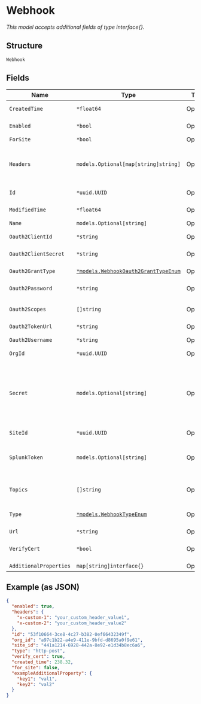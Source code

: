 
# Webhook

*This model accepts additional fields of type interface{}.*

## Structure

`Webhook`

## Fields

| Name | Type | Tags | Description |
|  --- | --- | --- | --- |
| `CreatedTime` | `*float64` | Optional | when the object has been created, in epoch |
| `Enabled` | `*bool` | Optional | whether webhook is enabled<br>**Default**: `true` |
| `ForSite` | `*bool` | Optional | - |
| `Headers` | `models.Optional[map[string]string]` | Optional | if `type`=`http-post`, additional custom HTTP headers to add<br>the headers name and value must be string, total bytes of headers name and value must be less than 1000 |
| `Id` | `*uuid.UUID` | Optional | Unique ID of the object instance in the Mist Organnization |
| `ModifiedTime` | `*float64` | Optional | when the object has been modified for the last time, in epoch |
| `Name` | `models.Optional[string]` | Optional | name of the webhook |
| `Oauth2ClientId` | `*string` | Optional | required when `oauth2_grant_type`==`client_credentials` |
| `Oauth2ClientSecret` | `*string` | Optional | required when `oauth2_grant_type`==`client_credentials` |
| `Oauth2GrantType` | [`*models.WebhookOauth2GrantTypeEnum`](../../doc/models/webhook-oauth-2-grant-type-enum.md) | Optional | required when `type`==`oauth2`. enum: `client_credentials`, `password` |
| `Oauth2Password` | `*string` | Optional | required when `oauth2_grant_type`==`password` |
| `Oauth2Scopes` | `[]string` | Optional | required when `type`==`oauth2`, if provided, will be used in the token request |
| `Oauth2TokenUrl` | `*string` | Optional | required when `type`==`oauth2` |
| `Oauth2Username` | `*string` | Optional | required when `oauth2_grant_type`==`password` |
| `OrgId` | `*uuid.UUID` | Optional | - |
| `Secret` | `models.Optional[string]` | Optional | only if `type`=`http-post`<br><br>when `secret` is provided, two  HTTP headers will be added:<br><br>* X-Mist-Signature-v2: HMAC_SHA256(secret, body)<br>* X-Mist-Signature: HMAC_SHA1(secret, body) |
| `SiteId` | `*uuid.UUID` | Optional | - |
| `SplunkToken` | `models.Optional[string]` | Optional | required if `type`=`splunk`<br>If splunk_token is not defined for a type Splunk webhook, it will not send, regardless if the webhook receiver is configured to accept it.' |
| `Topics` | `[]string` | Optional | List of supported webhook topics available with the API Call [List Webhook Topics]($e/Constants%20Definitions/listWebhookTopics) |
| `Type` | [`*models.WebhookTypeEnum`](../../doc/models/webhook-type-enum.md) | Optional | enum: `aws-sns`, `google-pubsub`, `http-post`, `oauth2`, `splunk`<br>**Default**: `"http-post"` |
| `Url` | `*string` | Optional | - |
| `VerifyCert` | `*bool` | Optional | when url uses HTTPS, whether to verify the certificate<br>**Default**: `true` |
| `AdditionalProperties` | `map[string]interface{}` | Optional | - |

## Example (as JSON)

```json
{
  "enabled": true,
  "headers": {
    "x-custom-1": "your_custom_header_value1",
    "x-custom-2": "your_custom_header_value2"
  },
  "id": "53f10664-3ce8-4c27-b382-0ef66432349f",
  "org_id": "a97c1b22-a4e9-411e-9bfd-d8695a0f9e61",
  "site_id": "441a1214-6928-442a-8e92-e1d34b8ec6a6",
  "type": "http-post",
  "verify_cert": true,
  "created_time": 238.32,
  "for_site": false,
  "exampleAdditionalProperty": {
    "key1": "val1",
    "key2": "val2"
  }
}
```

